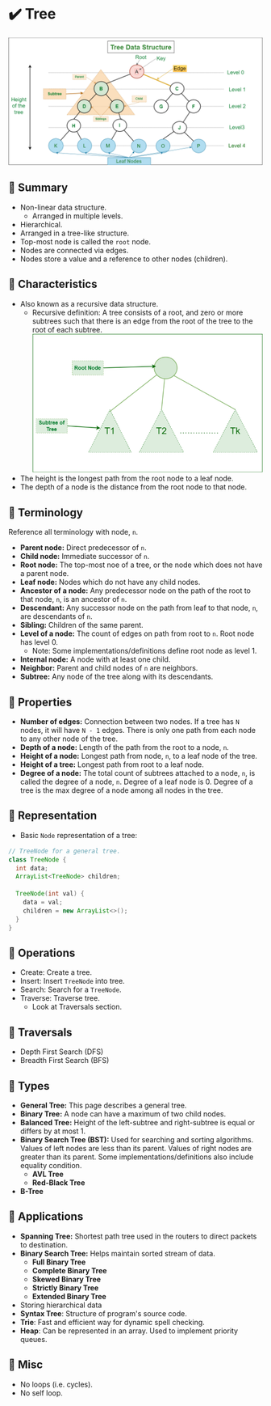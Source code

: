 # :heavy_check_mark: Tree

![Image of a tree](../../../images/data-structures/non-linear/tree/tree.png)

## :round_pushpin: Summary
- Non-linear data structure.
  - Arranged in multiple levels.
- Hierarchical.
- Arranged in a tree-like structure.
- Top-most node is called the `root` node.
- Nodes are connected via edges.
- Nodes store a value and a reference to other nodes (children).

## :round_pushpin: Characteristics
- Also known as a recursive data structure.
  - Recursive definition: A tree consists of a root, and zero or more subtrees such that there is an edge from the root of the tree to the root of each subtree.
![Image of recursive tree](../../../images/data-structures/non-linear/tree/tree-recursive.png)
- The height is the longest path from the root node to a leaf node.
- The depth of a node is the distance from the root node to that node.

## :round_pushpin: Terminology
Reference all terminology with node, `n`.
- **Parent node:** Direct predecessor of `n`.
- **Child node:** Immediate successor of `n`.
- **Root node:** The top-most noe of a tree, or the node which does not have a parent node.
- **Leaf node:** Nodes which do not have any child nodes.
- **Ancestor of a node:** Any predecessor node on the path of the root to that node, `n`, is an ancestor of `n`.
- **Descendant:** Any successor node on the path from leaf to that node, `n`, are descendants of `n`.
- **Sibling:** Children of the same parent.
- **Level of a node:** The count of edges on path from root to `n`. Root node has level 0.
  - Note: Some implementations/definitions define root node as level 1.
- **Internal node:** A node with at least one child.
- **Neighbor:** Parent and child nodes of `n` are neighbors.
- **Subtree:** Any node of the tree along with its descendants.

## :round_pushpin: Properties
- **Number of edges:** Connection between two nodes. If a tree has `N` nodes, it will have `N - 1` edges. There is only one path from each node to any other node of the tree.
- **Depth of a node:** Length of the path from the root to a node, `n`.
- **Height of a node:** Longest path from node, `n`, to a leaf node of the tree.
- **Height of a tree:** Longest path from root to a leaf node.
- **Degree of a node:** The total count of subtrees attached to a node, `n`, is called the degree of a node, `n`. Degree of a leaf node is 0. Degree of a tree is the max degree of a node among all nodes in the tree.

## :round_pushpin: Representation
- Basic `Node` representation of a tree:
```java
// TreeNode for a general tree.
class TreeNode {
  int data;
  ArrayList<TreeNode> children;

  TreeNode(int val) {
    data = val;
    children = new ArrayList<>();
  }
}
```

## :round_pushpin: Operations
- Create: Create a tree.
- Insert: Insert `TreeNode` into tree.
- Search: Search for a `TreeNode`.
- Traverse: Traverse tree.
  - Look at Traversals section.

## :round_pushpin: Traversals
- Depth First Search (DFS)
- Breadth First Search (BFS)

## :round_pushpin: Types
- **General Tree:** This page describes a general tree.
- **Binary Tree:** A node can have a maximum of two child nodes.
- **Balanced Tree:** Height of the left-subtree and right-subtree is equal or differs by at most 1.
- **Binary Search Tree (BST):** Used for searching and sorting algorithms. Values of left nodes are less than its parent. Values of right nodes are greater than its parent. Some implementations/definitions also include equality condition.
  - **AVL Tree**
  - **Red-Black Tree**
- **B-Tree**

## :round_pushpin: Applications
- **Spanning Tree:** Shortest path tree used in the routers to direct packets to destination.
- **Binary Search Tree:** Helps maintain sorted stream of data.
  - **Full Binary Tree**
  - **Complete Binary Tree**
  - **Skewed Binary Tree**
  - **Strictly Binary Tree**
  - **Extended Binary Tree**
- Storing hierarchical data
- **Syntax Tree**: Structure of program's source code.
- **Trie**: Fast and efficient way for dynamic spell checking.
- **Heap**: Can be represented in an array. Used to implement priority queues.

## :round_pushpin: Misc
- No loops (i.e. cycles).
- No self loop.
